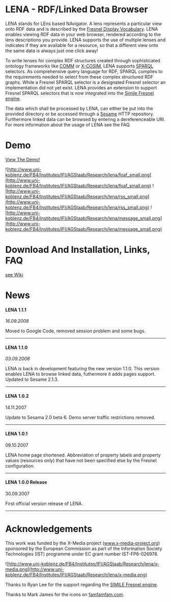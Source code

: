# LENA - RDF/Linked Data Browser #

LENA stands for LEns based NAvigator. A lens represents a particular view onto RDF data and is described by the [Fresnel Display Vocabulary](http://www.w3.org/2005/04/fresnel-info/). LENA enables viewing RDF data in your web browser, rendered according to the lens descriptions you provide. LENA supports the use of multiple lenses and indicates if they are available for a resource, so that a different view onto the same data is always just one click away!

To write lenses for complex RDF structures created through sophisticated ontology frameworks like [COMM](http://comm.semanticweb.org/) or [X-COSIM](http://isweb.uni-koblenz.de/Research/x-cosim), LENA supports [SPARQL](http://www.w3.org/TR/rdf-sparql-query/) selectors. As comprehensive query language for RDF, SPARQL complies to the requirements needed to select from these complex structured RDF graphs. While a Fresnel SPARQL selector is a designated Fresnel selector an implementation did not yet exist. LENA provides an extension to support Fresnel SPARQL selectors that is now integrated into the [Simile Fresnel engine](http://simile.mit.edu/wiki/Fresnel).

The data which shall be processed by LENA, can either be put into the provided directory or be accessed through a [Sesame](http://www.openrdf.org/) HTTP repository. Furthermore linked data can be browsed by entering a dereferenceable URI. For more information about the usage of LENA see the FAQ.

# Demo #

[View The Demo!](http://dom.uni-koblenz.de:8080/lena)

![http://www.uni-koblenz.de/FB4/Institutes/IFI/AGStaab/Research/lena/foaf_small.png](http://www.uni-koblenz.de/FB4/Institutes/IFI/AGStaab/Research/lena/foaf_small.png)
![http://www.uni-koblenz.de/FB4/Institutes/IFI/AGStaab/Research/lena/rss_small.png](http://www.uni-koblenz.de/FB4/Institutes/IFI/AGStaab/Research/lena/rss_small.png)
![http://www.uni-koblenz.de/FB4/Institutes/IFI/AGStaab/Research/lena/message_small.png](http://www.uni-koblenz.de/FB4/Institutes/IFI/AGStaab/Research/lena/message_small.png)

# Download And Installation, Links, FAQ #
[see Wiki](HOME.md)

# News #
#### LENA 1.1.1 ####
_16.09.2008_

Moved to Google Code, removed session problem and some bugs.

---

#### LENA 1.1.0 ####
_03.09.2008_

LENA is back in development featuring the new version 1.1.0. This version enables LENA to browse linked data, futhermore it adds pages support. Updated to Sesame 2.1.3.

---

#### LENA 1.0.2 ####
14.11.2007

Update to Sesama 2.0 beta 6. Demo server traffic restrictions removed.

---

#### LENA 1.0.1 ####
09.10.2007

LENA home page shortened. Abbreviation of property labels and property values (resources only) that have not been specified else by the Fresnel configuration.

---

#### LENA 1.0.0 Release ####
30.09.2007

First official version release of LENA.

---


# Acknowledgements #

This work was funded by the X-Media project (www.x-media-project.org) sponsored by the European Commission as part of the Information Society Technologies (IST) programme under EC grant number IST-FP6-026978.

![http://www.uni-koblenz.de/FB4/Institutes/IFI/AGStaab/Research/lena/x-media.png](http://www.uni-koblenz.de/FB4/Institutes/IFI/AGStaab/Research/lena/x-media.png)

Thanks to Ryan Lee for the support regarding the [SIMILE Fresnel engine](http://simile.mit.edu/wiki/Fresnel).

Thanks to Mark James for the icons on [famfamfam.com](http://www.famfamfam.com).